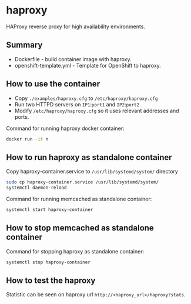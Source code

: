 # haproxy

HAProxy reverse proxy for high availability environments.

## Summary

- Dockerfile - build container image with haproxy.
- openshift-template.yml - Template for OpenShift to haproxy.

## How to use the container

* Copy ```./examples/haproxy.cfg``` to ```/etc/haproxy/haproxy.cfg```
* Run two HTTPD servers on ```IP1```:```port1``` and ```IP2```:```port2```
* Modify ```/etc/haproxy/haproxy.cfg``` so it uses relevant addresses and ports.
 
Command for running haproxy docker container:

```bash
docker run -it n
```

## How to run haproxy as standalone container

Copy haproxy-container.service to ```/usr/lib/systemd/system/``` directory
```bash
sudo cp haproxy-container.service /usr/lib/systemd/system/
systemctl daemon-reload
```

Command for running memcached as standalone container:
```bash
systemctl start haproxy-container
```

## How to stop memcached as standalone container
Command for stopping haproxy as standalone container:
```bash
systemctl stop haproxy-container
```
## How to test the haproxy

Statistic can be seen on haproxy url `http://<haproxy_url>/haproxy?stats`.

